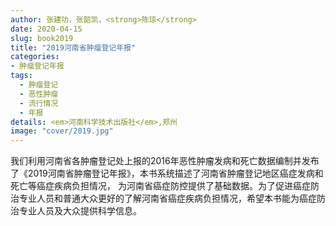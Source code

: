 ```yaml
---
author: 张建功，张韶凯，<strong>陈琼</strong>
date: 2020-04-15
slug: book2019
title: "2019河南省肿瘤登记年报"
categories: 
- 肿瘤登记年报
tags:
  - 肿瘤登记
  - 恶性肿瘤
  - 流行情况
  - 年报
details: <em>河南科学技术出版社</em>,郑州
image: "cover/2019.jpg"
---
```


我们利用河南省各肿瘤登记处上报的2016年恶性肿瘤发病和死亡数据编制并发布了《2019河南省肿瘤登记年报》，本书系统描述了河南省肿瘤登记地区癌症发病和死亡等癌症疾病负担情况，
为河南省癌症防控提供了基础数据。为了促进癌症防治专业人员和普通大众更好的了解河南省癌症疾病负担情况，希望本书能为癌症防治专业人员及大众提供科学信息。

